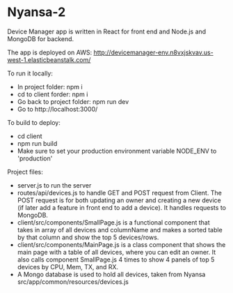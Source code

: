 # Nyansa-2


Device Manager app is written in React for front end and Node.js and MongoDB for backend.

The app is deployed on AWS:
http://devicemanager-env.n8vxjskvav.us-west-1.elasticbeanstalk.com/

To run it locally:

-	In project folder:   npm i
-	cd to client forder:    npm i
-	Go back to project folder:     npm run dev
-	Go to    http://localhost:3000/

To build to deploy:
-	cd client
-	npm run build
-	Make sure to set your production environment variable NODE_ENV to 'production'

Project files:
- server.js     to run the server
- routes/api/devices.js     to handle GET and POST request from Client. The POST request is for both updating an owner and creating a new device (if later add a feature in front end to add a device). It handles requests to MongoDB.
-  client/src/components/SmallPage.js       is a functional component that takes in array of all devices and columnName and makes a sorted table by that column and show the top 5 devices/rows.
-  client/src/components/MainPage.js    is a class component that shows the main page with a table of all devices, where you can edit an owner. It also calls component SmallPage.js   4 times to show 4 panels of top 5 devices by CPU, Mem, TX, and RX.
-  A Mongo database is used to hold all devices, taken from Nyansa  src/app/common/resources/devices.js





